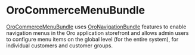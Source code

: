 <a id="bundle-docs-commerce-commerce-menu-bundle"></a>

# OroCommerceMenuBundle

<a href="https://github.com/oroinc/customer-portal/tree/master/src/Oro/Bundle/CommerceMenuBundle" target="_blank">OroCommerceMenuBundle</a> uses <a href="https://github.com/oroinc/platform/tree/master/src/Oro/Bundle/NavigationBundle" target="_blank">OroNavigationBundle</a> features to enable navigation menus in the Oro application storefront and allows admin users to configure menu items on the global level (for the entire system), for individual customers and customer groups.

<!-- Frontend -->

